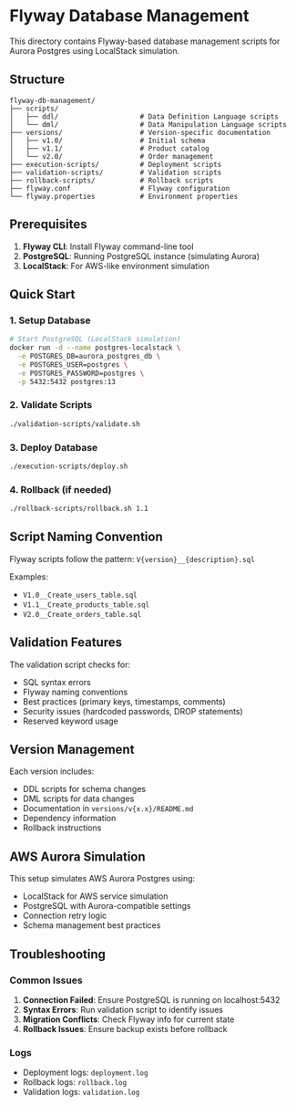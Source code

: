 # Flyway Database Management

This directory contains Flyway-based database management scripts for Aurora Postgres using LocalStack simulation.

## Structure

```
flyway-db-management/
├── scripts/
│   ├── ddl/                    # Data Definition Language scripts
│   └── dml/                    # Data Manipulation Language scripts
├── versions/                   # Version-specific documentation
│   ├── v1.0/                   # Initial schema
│   ├── v1.1/                   # Product catalog
│   └── v2.0/                   # Order management
├── execution-scripts/          # Deployment scripts
├── validation-scripts/         # Validation scripts
├── rollback-scripts/           # Rollback scripts
├── flyway.conf                 # Flyway configuration
└── flyway.properties           # Environment properties
```

## Prerequisites

1. **Flyway CLI**: Install Flyway command-line tool
2. **PostgreSQL**: Running PostgreSQL instance (simulating Aurora)
3. **LocalStack**: For AWS-like environment simulation

## Quick Start

### 1. Setup Database
```bash
# Start PostgreSQL (LocalStack simulation)
docker run -d --name postgres-localstack \
  -e POSTGRES_DB=aurora_postgres_db \
  -e POSTGRES_USER=postgres \
  -e POSTGRES_PASSWORD=postgres \
  -p 5432:5432 postgres:13
```

### 2. Validate Scripts
```bash
./validation-scripts/validate.sh
```

### 3. Deploy Database
```bash
./execution-scripts/deploy.sh
```

### 4. Rollback (if needed)
```bash
./rollback-scripts/rollback.sh 1.1
```

## Script Naming Convention

Flyway scripts follow the pattern: `V{version}__{description}.sql`

Examples:
- `V1.0__Create_users_table.sql`
- `V1.1__Create_products_table.sql`
- `V2.0__Create_orders_table.sql`

## Validation Features

The validation script checks for:
- SQL syntax errors
- Flyway naming conventions
- Best practices (primary keys, timestamps, comments)
- Security issues (hardcoded passwords, DROP statements)
- Reserved keyword usage

## Version Management

Each version includes:
- DDL scripts for schema changes
- DML scripts for data changes
- Documentation in `versions/v{x.x}/README.md`
- Dependency information
- Rollback instructions

## AWS Aurora Simulation

This setup simulates AWS Aurora Postgres using:
- LocalStack for AWS service simulation
- PostgreSQL with Aurora-compatible settings
- Connection retry logic
- Schema management best practices

## Troubleshooting

### Common Issues

1. **Connection Failed**: Ensure PostgreSQL is running on localhost:5432
2. **Syntax Errors**: Run validation script to identify issues
3. **Migration Conflicts**: Check Flyway info for current state
4. **Rollback Issues**: Ensure backup exists before rollback

### Logs

- Deployment logs: `deployment.log`
- Rollback logs: `rollback.log`
- Validation logs: `validation.log`
